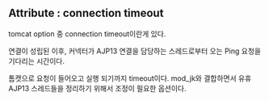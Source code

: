 Attribute : connection timeout
-------------------------------------------

tomcat option 중 connection timeout이란게 있다.

연결이 성립된 이후, 커넥터가 AJP13 연결을 담당하는 스레드로부터 오는 Ping 요청을 기다리는 시간이다.

톰캣으로 요청이 들어오고 실행 되기까지 timeout이다.
mod_jk와 결합하면서 유휴 AJP13 스레드들을 정리하기 위해서 조정이 필요한 옵션이다.
